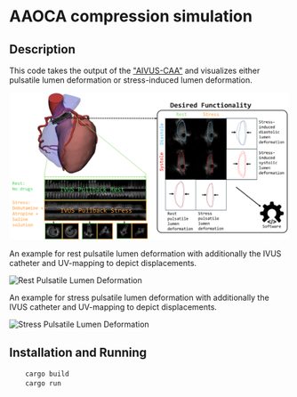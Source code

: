 
# AAOCA compression simulation
## Description
This code takes the output of the ["AIVUS-CAA"](https://github.com/AI-in-Cardiovascular-Medicine/AIVUS-CAA) and visualizes either pulsatile lumen deformation or stress-induced lumen deformation.

![Dynamic lumen changes](media/dynamic_lumen_changes.png)

<!-- An example for rest pulsatile lumen deformation:

![Phasic Compression](media/phasic_compression.gif)

And with additional uv texture map, depicting the change in distance in red scale:

![Phasic Compression UV](media/uv_map.gif) -->
An example for rest pulsatile lumen deformation with additionally the IVUS catheter and UV-mapping to depict displacements.

![Rest Pulsatile Lumen Deformation](media/animation_pulsatile_lumen_deformation_rest.gif)

An example for stress pulsatile lumen deformation with additionally the IVUS catheter and UV-mapping to depict displacements.

![Stress Pulsatile Lumen Deformation](animation_pulsatile_lumen_deformation_stress.gif)

## Installation and Running
```bash
    cargo build
    cargo run
```

